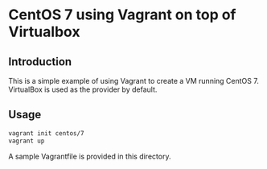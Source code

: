 # CentOS 7 using Vagrant on top of Virtualbox

## Introduction

This is a simple example of using Vagrant to create a VM running CentOS 7. VirtualBox is used as the provider by default.

## Usage

```sh
vagrant init centos/7
vagrant up
```

A sample Vagrantfile is provided in this directory.